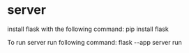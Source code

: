 # server
install flask with the following command:
pip install flask

To run server run following command:
flask --app server run


